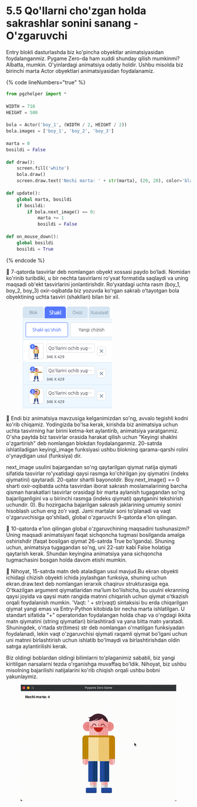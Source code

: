 # 5.5 Qo'llarni cho'zgan holda sakrashlar sonini sanang - O'zgaruvchi

Entry blokli dasturlashda biz ko'pincha obyektlar animatsiyasidan foydalanganmiz. Pygame Zero-da ham xuddi shunday qilish mumkinmi? Albatta, mumkin. O'yinlardagi animatsiya odatiy holdir. Ushbu misolda biz birinchi marta Actor obyektlari animatsiyasidan foydalanamiz.

{% code lineNumbers="true" %}
```python
from pgzhelper import *

WIDTH = 710
HEIGHT = 500

bola = Actor('boy_1', (WIDTH / 2, HEIGHT / 2))
bola.images = ['boy_1', 'boy_2', 'boy_3']

marta = 0
bosildi = False

def draw():
    screen.fill('white')
    bola.draw()
    screen.draw.text('Nechi marta: ' + str(marta), (20, 20), color='black')

def update():
    global marta, bosildi
    if bosildi:
        if bola.next_image() == 0:
            marta += 1
            bosildi = False

def on_mouse_down():
    global bosildi
    bosildi = True
```
{% endcode %}

🔢 7-qatorda tasvirlar deb nomlangan obyekt xossasi paydo bo‘ladi. Nomidan ko'rinib turibdiki, u bir nechta tasvirlarni ro'yxat formatida saqlaydi va uning maqsadi ob'ekt tasvirlarini jonlantirishdir. Roʻyxatdagi uchta rasm (boy\_1, boy\_2, boy\_3) oxir-oqibatda biz yozuvda koʻrgan sakrab oʻtayotgan bola obyektining uchta tasviri (shakllari) bilan bir xil.

<figure><img src="../.gitbook/assets/Screenshot 2024-10-09 at 14.13.30.png" alt=""><figcaption></figcaption></figure>

🔢 Endi biz animatsiya mavzusiga kelganimizdan so'ng, avvalo tegishli kodni ko'rib chiqamiz. Yodingizda bo'lsa kerak, kirishda biz animatsiya uchun uchta tasvirning har birini ketma-ket aylantirib, animatsiya yaratganmiz. O'sha paytda biz tasvirlar orasida harakat qilish uchun "Keyingi shaklni o'zgartirish" deb nomlangan blokdan foydalanganmiz. 20-satrda ishlatiladigan keyingi\_image funksiyasi ushbu blokning qarama-qarshi rolini o'ynaydigan usul (funksiya) dir.

next\_image usulini bajargandan so'ng qaytarilgan qiymat natija qiymati sifatida tasvirlar ro'yxatidagi qaysi rasmga ko'chirilgan joy qiymatini (indeks qiymatini) qaytaradi. 20-qator shartli bayonotdir. Boy.next\_image() == 0 sharti oxir-oqibatda uchta tasvirdan iborat sakrash moslamalarining barcha qisman harakatlari tasvirlar orasidagi bir marta aylanish tugagandan so'ng bajarilganligini va u birinchi rasmga (indeks qiymati) qaytganini tekshirish uchundir. 0). Bu hozirgacha bajarilgan sakrash jaklarining umumiy sonini hisoblash uchun eng zo'r vaqt. Jami martalar soni to'planadi va vaqt o'zgaruvchisiga qo'shiladi, global o'zgaruvchi 9-qatorda e'lon qilingan.

🔢 10-qatorda e'lon qilingan global o'zgaruvchining maqsadini tushunasizmi? Uning maqsadi animatsiyani faqat sichqoncha tugmasi bosilganda amalga oshirishdir (faqat bosilgan qiymat 26-satrda True bo'lganda). Shuning uchun, animatsiya tugagandan so'ng, uni 22-satr kabi False holatiga qaytarish kerak. Shundan keyingina animatsiya yana sichqoncha tugmachasini bosgan holda davom etishi mumkin.

🔢 Nihoyat, 15-satrda matn deb ataladigan usul mavjud.Bu ekran obyekti ichidagi chizish obyekti ichida joylashgan funksiya, shuning uchun ekran.draw.text deb nomlangan ierarxik chaqiruv strukturasiga ega. O'tkazilgan argument qiymatlaridan ma'lum bo'lishicha, bu usulni ekranning qaysi joyida va qaysi matn rangida matnni chiqarish uchun qiymat o'tkazish orqali foydalanish mumkin. 'Vaqt: ' + str(vaqt) sintaksisi bu erda chiqarilgan qiymat yangi emas va Entry-Python kitobida bir necha marta ishlatilgan. U standart sifatida "+" operatoridan foydalangan holda chap va o'ngdagi ikkita matn qiymatini (string qiymatlari) birlashtiradi va yana bitta matn yaratadi. Shuningdek, o'rtada str(times) str deb nomlangan o'rnatilgan funksiyadan foydalanadi, lekin vaqt o'zgaruvchisi qiymati raqamli qiymat bo'lgani uchun uni matnni birlashtirish uchun ishlatib bo'lmaydi va birlashtirishdan oldin satrga aylantirilishi kerak.

Biz oldingi boblardan oldingi bilimlarni to'plaganimiz sababli, biz yangi kiritilgan narsalarni tezda o'rganishga muvaffaq bo'ldik. Nihoyat, biz ushbu misolning bajarilishi natijalarini ko'rib chiqish orqali ushbu bobni yakunlaymiz.

<figure><img src="../.gitbook/assets/5.5.gif" alt=""><figcaption></figcaption></figure>
